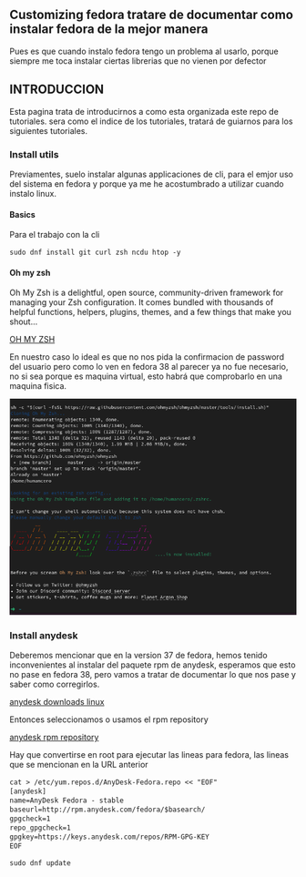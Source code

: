 Customizing fedora tratare de documentar como instalar fedora de la mejor manera
------------------------------------------------
Pues es que cuando instalo fedora tengo un problema al usarlo, porque siempre me toca instalar ciertas librerias que no vienen por defector 
## INTRODUCCION
Esta pagina trata de introducirnos a como esta organizada este repo de tutoriales. sera como el indice de los tutoriales, tratará de guiarnos para los siguientes tutoriales.


### Install utils
Previamentes, suelo instalar algunas applicaciones de cli, para el emjor uso del sistema en fedora y porque ya me he acostumbrado a utilizar cuando instalo linux.

#### Basics
Para el trabajo con la cli
```shell
sudo dnf install git curl zsh ncdu htop -y
```
#### Oh my zsh
Oh My Zsh is a delightful, open source, community-driven framework for managing your Zsh configuration. It comes bundled with thousands of helpful functions, helpers, plugins, themes, and a few things that make you shout...

[OH MY ZSH](https://ohmyz.sh/)

En nuestro caso lo ideal es que no nos pida la confirmacion de password del usuario pero como lo ven en fedora 38 al parecer ya no fue necesario, no si sea porque es maquina virtual, esto habrá que comprobarlo en una maquina fisica.


![Alt text](https://github.com/carlossiguam/prj-tutos/blob/main/install%20fedora%20and%20customizing/assets/Screenshot%20from%202023-07-12%2006-49-40_FED38_install%20ohmy%20zsh.png "Install oh my zsh")



### Install anydesk
Deberemos mencionar que en la version  37 de fedora, hemos tenido inconvenientes al instalar del paquete rpm de anydesk, esperamos que esto no pase en fedora 38, pero vamos a tratar de documentar lo que nos pase y saber como corregirlos.

[anydesk downloads linux](https://anydesk.com/en/downloads/linux)

Entonces seleccionamos o usamos el rpm repository 

[anydesk rpm repository](http://rpm.anydesk.com/howto.html)

Hay que convertirse en root para ejecutar las lineas para fedora, las lineas que se mencionan en la URL anterior

```shell
cat > /etc/yum.repos.d/AnyDesk-Fedora.repo << "EOF" 
[anydesk]
name=AnyDesk Fedora - stable
baseurl=http://rpm.anydesk.com/fedora/$basearch/
gpgcheck=1
repo_gpgcheck=1
gpgkey=https://keys.anydesk.com/repos/RPM-GPG-KEY
EOF
```

```shell
sudo dnf update
```

